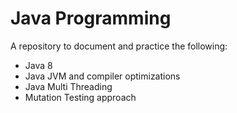# Java Programming
A repository to document and practice the following:
* Java 8
* Java JVM and compiler optimizations
* Java Multi Threading
* Mutation Testing approach
